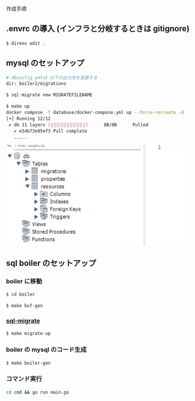 作成手順

## .envrc の導入 (インフラと分岐するときは gitignore)
```sh
$ direnv edit .
```

## mysql のセットアップ
```sh
# dbconfig.ymlの 以下の出力先を変更する
dir: boiler2/migrations 
```

```sh
$ sql-migrate new MIGRATEFILENAME
```

```sh
$ make up
docker compose -f database/docker-compose.yml up --force-recreate -d
[+] Running 12/12
 ✔ db 11 layers [⣿⣿⣿⣿⣿⣿⣿⣿⣿⣿⣿]      0B/0B      Pulled                                                                  22.3s 
   ✔ e54b73e95ef3 Pull complete                                                                                        3.5s 
   .....
```

![alt text](image.png)

## sql boiler のセットアップ

### boiler に移動
```sh
$ cd boiler
```

```sh
$ make buf-gen
```

###  [sql-migrate](https://github.com/rubenv/sql-migrate)

```sh
$ make migrate-up
```

### boiler の mysql のコード生成
```sh
$ make boiler-gen
```

### コマンド実行
```sh
cd cmd && go run main.go
```


